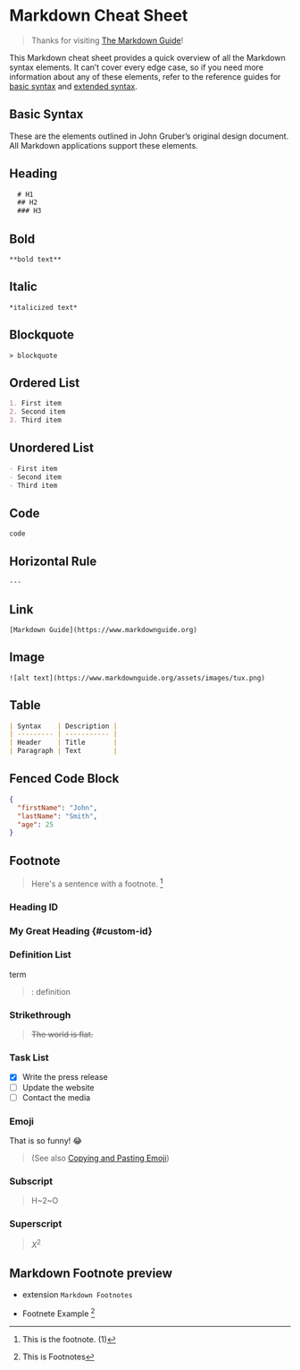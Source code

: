 # Markdown Cheat Sheet

> Thanks for visiting [The Markdown Guide](https://www.markdownguide.org)!

This Markdown cheat sheet provides a quick overview of all the Markdown syntax elements. It can’t cover every edge case, so if you need more information about any of these elements, refer to the reference guides for [basic syntax](https://www.markdownguide.org/basic-syntax) and [extended syntax](https://www.markdownguide.org/extended-syntax).

## Basic Syntax

These are the elements outlined in John Gruber’s original design document. All Markdown applications support these elements.

## Heading

```markdown
  # H1
  ## H2
  ### H3
```

## Bold

`**bold text**`

## Italic

`*italicized text*`

## Blockquote

`> blockquote`

## Ordered List

```markdown
1. First item
2. Second item
3. Third item
```

## Unordered List

```markdown
- First item
- Second item
- Third item
```

## Code

`code`

## Horizontal Rule

`---`

## Link

`[Markdown Guide](https://www.markdownguide.org)`

## Image

`![alt text](https://www.markdownguide.org/assets/images/tux.png)`

## Table

```markdown
| Syntax    | Description |
| --------- | ----------- |
| Header    | Title       |
| Paragraph | Text        |
```

## Fenced Code Block

```json
{
  "firstName": "John",
  "lastName": "Smith",
  "age": 25
}
```

## Footnote

> Here's a sentence with a footnote. [^1]

[^1]: This is the footnote. (1)

### Heading ID

### My Great Heading {#custom-id}

### Definition List

term
> : definition

### Strikethrough

> ~~The world is flat.~~

### Task List

- [x] Write the press release
- [ ] Update the website
- [ ] Contact the media

### Emoji

That is so funny! :joy:

> (See also [Copying and Pasting Emoji](https://www.markdownguide.org/extended-syntax/#copying-and-pasting-emoji))  

### Subscript

> H~2~O  

### Superscript

> $X^2$  

## Markdown Footnote preview

- extension `Markdown Footnotes`

- Footnete Example [^example]

[^example]: This is Footnotes
